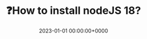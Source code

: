 ---
title: ❓How to install nodeJS 18?
description: This is a manual to install nodeJS in PC
slug: install-nodejs
date: 2023-01-01 00:00:00+0000
image: 
categories:
    - JavaScript
tags:
    - How to install
---